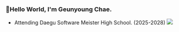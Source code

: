 
### 👋Hello World, I'm Geunyoung Chae.
- Attending Daegu Software Meister High School. (2025-2028)
![](https://komarev.com/ghpvc/?username=chaeyn&style=pixel)
